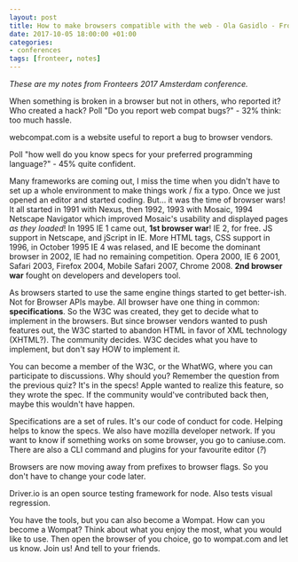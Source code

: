 ```yaml
---
layout: post
title: How to make browsers compatible with the web - Ola Gasidlo - Fronteers Amsterdam 2017
date: 2017-10-05 18:00:00 +01:00
categories:
- conferences
tags: [fronteer, notes]
---
```


_These are my notes from Fronteers 2017 Amsterdam conference._

When something is broken in a browser but not in others, who reported it? Who created a hack?
Poll "Do you report web compat bugs?" - 32% think: too much hassle.

webcompat.com is a website useful to report a bug to browser vendors.

Poll "how well do you know specs for your preferred programming language?" - 45% quite confident.

Many frameworks are coming out, I miss the time when you didn't have to set up a whole environment to make things work / fix a typo. Once we just opened an editor and started coding. But... it was the time of browser wars! It all started in 1991 with Nexus, then 1992, 1993 with Mosaic, 1994 Netscape Navigator which improved Mosaic's usability and displayed pages _as they loaded_! In 1995 IE 1 came out, **1st browser war**! IE 2, for free. JS support in Netscape, and jScript in IE. More HTML tags, CSS support in 1996, in October 1995 IE 4 was relased, and IE become the dominant browser in 2002, IE had no remaining competition. Opera 2000, IE 6 2001, Safari 2003, Firefox 2004, Mobile Safari 2007, Chrome 2008. **2nd browser war** fought on developers and developers tool. 

As browsers started to use the same engine things started to get better-ish. Not for Browser APIs maybe. All browser have one thing in common: **specifications**. So the W3C was created, they get to decide what to implement in the browsers. But since browser vendors wanted to push features out, the W3C started to abandon HTML in favor of XML technology (XHTML?). The community decides. W3C decides what you have to implement, but don't say HOW to implement it. 

You can become a member of the W3C, or the WhatWG, where you can participate to discussions. Why should you? Remember the question from the previous quiz? It's in the specs! Apple wanted to realize this feature, so they wrote the spec. If the community would've contributed back then, maybe this wouldn't have happen. 

Specifications are a set of rules. It's our code of conduct for code. Helping helps to know the specs. We also have mozilla developer network. If you want to know if something works on some browser, you go to caniuse.com. There are also a CLI command and plugins for your favourite editor (_?_)

Browsers are now moving away from prefixes to browser flags. So you don't have to change your code later. 

Driver.io is an open source testing framework for node. Also tests visual regression. 

You have the tools, but you can also become a Wompat. How can you become a Wompat? Think about what you enjoy the most, what you would like to use. Then open the browser of you choice, go to wompat.com and let us know. Join us! And tell to your friends.

